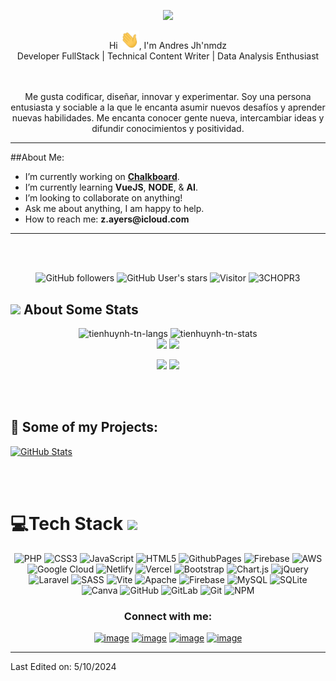 <p align="center">
  <img src="https://github.com/thompsonemerson/thompsonemerson/raw/master/cover-thompson.png" height="200"/>
</p>


<div align="center">
  Hi <img src="https://raw.githubusercontent.com/ABSphreak/ABSphreak/master/gifs/Hi.gif" width="30px">, I'm Andres Jh'nmdz
  <br>
  Developer FullStack | Technical Content Writer | Data Analysis Enthusiast
</div>

<br>
<br>

<p align="center">
  Me gusta codificar, diseñar, innovar y experimentar. Soy una persona entusiasta y sociable a la que le encanta asumir nuevos desafíos y aprender nuevas habilidades. Me encanta conocer gente nueva, intercambiar ideas y difundir conocimientos y positividad.
</p>

<hr>

##About Me:

- I’m currently working on __[Chalkboard](https://github.com/zjayers/chalkboard)__.
- I’m currently learning __VueJS__, __NODE__, & __AI__.
- I’m looking to collaborate on anything!
- Ask me about anything, I am happy to help.
- How to reach me: __z.ayers@icloud.com__

---

<br>
<br>

<div align="center">
  
  ![GitHub followers](https://img.shields.io/github/followers/3CHOPR3?style=social) 
  ![GitHub User's stars](https://img.shields.io/github/stars/3CHOPR3?style=social) 
  ![Visitor](https://visitor-badge.laobi.icu/badge?page_id=3CHOPR3.repoName) <img src="https://komarev.com/ghpvc/?username=3CHOPR3" alt="3CHOPR3" />

</div>

## <img src="https://media0.giphy.com/media/cNZqrH5IzOG0xrlWks/giphy.gif?cid=ecf05e47map255q427en9uprqc1sb0unjq5k4fnqg5pmhhs4&rid=giphy.gif&ct=s" width="50px"> About Some Stats
<div align="center">
<img height="150em" src="https://github-readme-stats.vercel.app/api/top-langs/?username=tienhuynh-tn&layout=compact&show_icon=true&theme=algolia" alt="tienhuynh-tn-langs"/>
<img height="150em" src="https://github-readme-stats.vercel.app/api/?username=tienhuynh-tn&layout=compact&show_icon=true&theme=algolia" alt="tienhuynh-tn-stats"/>
</div>
<div align="center">
  <img src="http://github-readme-streak-stats.herokuapp.com?user=tienhuynh-tn&theme=algolia&background=0d1117&hide_border=true" />
  <img src="https://activity-graph.herokuapp.com/graph?username=tienhuynh-tn&theme=react-dark"/>
</div>

<p align= "center">
  <img height= "150" src="https://github-readme-stats.vercel.app/api?username=BrantLauro&theme=react&show_icons=true&include_all_commits=true" />
  <img height= "150" src="https://github-readme-stats.vercel.app/api/top-langs/?username=BrantLauro&theme=react&layout=compact" />
</p>

<br>
<Br>

## 🎨 Some of my Projects:
<div>
  <p>
    <a href="https://github.com/3CH0PR3/admin-panel.git">
      <img src="https://github-readme-stats.vercel.app/api/pin/?username=3CH0PR3&repo=admin-panel" alt="GitHub Stats" />
    </a>
    <!-- <a href="https://github.com/Bhargavi-hash/Linux-Shell-Implementation.git">
      <img src="https://github-readme-stats.vercel.app/api/pin/?username=Bhargavi-hash&repo=Linux-Shell-Implementation" alt="GitHub Stats" />
    </a> -->
  </p>
</div>

<br>
<br>

# 💻Tech Stack <img src = "https://media2.giphy.com/media/QssGEmpkyEOhBCb7e1/giphy.gif?cid=ecf05e47a0n3gi1bfqntqmob8g9aid1oyj2wr3ds3mg700bl&rid=giphy.gif" width=32px> 
<div align=center>

  ![PHP](https://img.shields.io/badge/php-%23777BB4.svg?style=for-the-badge&logo=php&logoColor=white) 
  ![CSS3](https://img.shields.io/badge/css3-%231572B6.svg?style=for-the-badge&logo=css3&logoColor=white) 
  ![JavaScript](https://img.shields.io/badge/javascript-%23323330.svg?style=for-the-badge&logo=javascript&logoColor=%23F7DF1E) 
  ![HTML5](https://img.shields.io/badge/html5-%23E34F26.svg?style=for-the-badge&logo=html5&logoColor=white) 
  ![GithubPages](https://img.shields.io/badge/github%20pages-121013?style=for-the-badge&logo=github&logoColor=white) 
  ![Firebase](https://img.shields.io/badge/firebase-%23039BE5.svg?style=for-the-badge&logo=firebase) 
  ![AWS](https://img.shields.io/badge/AWS-%23FF9900.svg?style=for-the-badge&logo=amazon-aws&logoColor=white) 
  ![Google Cloud](https://img.shields.io/badge/GoogleCloud-%234285F4.svg?style=for-the-badge&logo=google-cloud&logoColor=white) 
  ![Netlify](https://img.shields.io/badge/netlify-%23000000.svg?style=for-the-badge&logo=netlify&logoColor=#00C7B7) 
  ![Vercel](https://img.shields.io/badge/vercel-%23000000.svg?style=for-the-badge&logo=vercel&logoColor=white) 
  ![Bootstrap](https://img.shields.io/badge/bootstrap-%238511FA.svg?style=for-the-badge&logo=bootstrap&logoColor=white) 
  ![Chart.js](https://img.shields.io/badge/chart.js-F5788D.svg?style=for-the-badge&logo=chart.js&logoColor=white) 
  ![jQuery](https://img.shields.io/badge/jquery-%230769AD.svg?style=for-the-badge&logo=jquery&logoColor=white) 
  ![Laravel](https://img.shields.io/badge/laravel-%23FF2D20.svg?style=for-the-badge&logo=laravel&logoColor=white) 
  ![SASS](https://img.shields.io/badge/SASS-hotpink.svg?style=for-the-badge&logo=SASS&logoColor=white) 
  ![Vite](https://img.shields.io/badge/vite-%23646CFF.svg?style=for-the-badge&logo=vite&logoColor=white) 
  ![Apache](https://img.shields.io/badge/apache-%23D42029.svg?style=for-the-badge&logo=apache&logoColor=white) 
  ![Firebase](https://img.shields.io/badge/firebase-a08021?style=for-the-badge&logo=firebase&logoColor=ffcd34) 
  ![MySQL](https://img.shields.io/badge/mysql-4479A1.svg?style=for-the-badge&logo=mysql&logoColor=white) 
  ![SQLite](https://img.shields.io/badge/sqlite-%2307405e.svg?style=for-the-badge&logo=sqlite&logoColor=white) 
  ![Canva](https://img.shields.io/badge/Canva-%2300C4CC.svg?style=for-the-badge&logo=Canva&logoColor=white) 
  ![GitHub](https://img.shields.io/badge/github-%23121011.svg?style=for-the-badge&logo=github&logoColor=white) 
  ![GitLab](https://img.shields.io/badge/gitlab-%23181717.svg?style=for-the-badge&logo=gitlab&logoColor=white) 
  ![Git](https://img.shields.io/badge/git-%23F05033.svg?style=for-the-badge&logo=git&logoColor=white)
  ![NPM](https://img.shields.io/badge/NPM-%23000000.svg?style=for-the-badge&logo=npm&logoColor=white) 

</div>

<h3 align="center">Connect with me: </h3>
<div align=center>
  
  [![image](https://img.shields.io/badge/LinkedIn-0077B5?style=for-the-badge&logo=linkedin&logoColor=white)](https://www.linkedin.com/)
  [![image](https://img.shields.io/badge/Instagram-E4405F?style=for-the-badge&logo=instagram&logoColor=white)](https://www.instagram.com/andresitojh/)
  [![image](https://img.shields.io/badge/Twitter-1DA1F2?style=for-the-badge&logo=twitter&logoColor=white)](https://x.com/Andr3sitojh)
  [![image](https://img.shields.io/badge/Gmail-D14836?style=for-the-badge&logo=gmail&logoColor=white)](mailto:andreshmndz@gmail.com)
  
</div>

-----
Last Edited on: 5/10/2024
